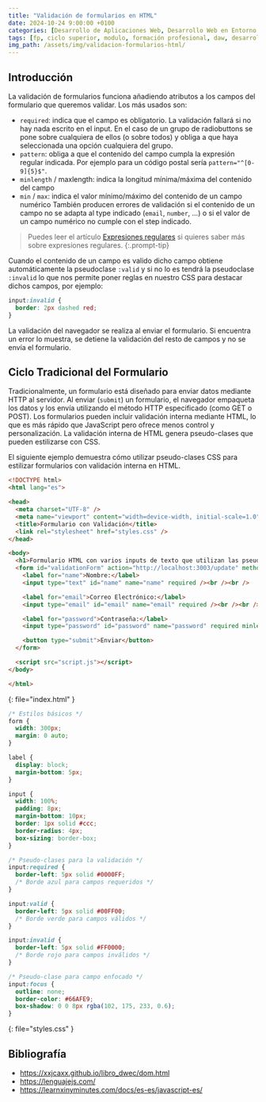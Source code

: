 ```yaml
---
title: "Validación de formularios en HTML"
date: 2024-10-24 9:00:00 +0100
categories: [Desarrollo de Aplicaciones Web, Desarrollo Web en Entorno Cliente]
tags: [fp, ciclo superior, modulo, formación profesional, daw, desarrollo de aplicaciones web, desarrollo web en entorno cliente, dwec]
img_path: /assets/img/validacion-formularios-html/
---
```


## Introducción

La validación de formularios funciona añadiendo atributos a los campos del formulario que queremos validar. Los más usados son:

- `required`: indica que el campo es obligatorio. La validación fallará si no hay nada escrito en el input. En el caso de un grupo de radiobuttons se pone sobre cualquiera de ellos (o sobre todos) y obliga a que haya seleccionada una opción cualquiera del grupo.
- `pattern`: obliga a que el contenido del campo cumpla la expresión regular indicada. Por ejemplo para un código postal sería `pattern="^[0-9]{5}$"`.
- `minlength` / maxlength: indica la longitud mínima/máxima del contenido del campo
- `min` / `max`: indica el valor mínimo/máximo del contenido de un campo numérico
También producen errores de validación si el contenido de un campo no se adapta al type indicado (`email`, `number`, ...) o si el valor de un campo numérico no cumple con el step indicado.

> Puedes leer el artículo [Expresiones regulares](/posts/expresiones-regulares) si quieres saber más sobre expresiones regulares.
{:.prompt-tip}

Cuando el contenido de un campo es valido dicho campo obtiene automáticamente la pseudoclase `:valid` y si no lo es tendrá la pseudoclase `:invalid` lo que nos permite poner reglas en nuestro CSS para destacar dichos campos, por ejemplo:

```css
input:invalid {
  border: 2px dashed red;
}
```

La validación del navegador se realiza al enviar el formulario. Si encuentra un error lo muestra, se detiene la validación del resto de campos y no se envía el formulario.

## Ciclo Tradicional del Formulario

Tradicionalmente, un formulario está diseñado para enviar datos mediante HTTP al servidor. Al enviar (`submit`) un formulario, el navegador empaqueta los datos y los envía utilizando el método HTTP especificado (como GET o POST). Los formularios pueden incluir validación interna mediante HTML, lo que es más rápido que JavaScript pero ofrece menos control y personalización. La validación interna de HTML genera pseudo-clases que pueden estilizarse con CSS.

El siguiente ejemplo demuestra cómo utilizar pseudo-clases CSS para estilizar formularios con validación interna en HTML.

```html
<!DOCTYPE html>
<html lang="es">

<head>
  <meta charset="UTF-8" />
  <meta name="viewport" content="width=device-width, initial-scale=1.0" />
  <title>Formulario con Validación</title>
  <link rel="stylesheet" href="styles.css" />
</head>

<body>
  <h1>Formulario HTML con varios inputs de texto que utilizan las pseudclases valid, invalid y focus para aplicar estilos CSS </h1>
  <form id="validationForm" action="http://localhost:3003/update" method="POST">
    <label for="name">Nombre:</label>
    <input type="text" id="name" name="name" required /><br /><br />

    <label for="email">Correo Electrónico:</label>
    <input type="email" id="email" name="email" required /><br /><br />

    <label for="password">Contraseña:</label>
    <input type="password" id="password" name="password" required minlength="6" /><br /><br />

    <button type="submit">Enviar</button>
  </form>

  <script src="script.js"></script>
</body>

</html>
```
{: file="index.html" }

```css
/* Estilos básicos */
form {
  width: 300px;
  margin: 0 auto;
}

label {
  display: block;
  margin-bottom: 5px;
}

input {
  width: 100%;
  padding: 8px;
  margin-bottom: 10px;
  border: 1px solid #ccc;
  border-radius: 4px;
  box-sizing: border-box;
}

/* Pseudo-clases para la validación */
input:required {
  border-left: 5px solid #0000FF;
  /* Borde azul para campos requeridos */
}

input:valid {
  border-left: 5px solid #00FF00;
  /* Borde verde para campos válidos */
}

input:invalid {
  border-left: 5px solid #FF0000;
  /* Borde rojo para campos inválidos */
}

/* Pseudo-clase para campo enfocado */
input:focus {
  outline: none;
  border-color: #66AFE9;
  box-shadow: 0 0 8px rgba(102, 175, 233, 0.6);
}
```
{: file="styles.css" }



## Bibliografía

- <https://xxjcaxx.github.io/libro_dwec/dom.html>
- <https://lenguajejs.com/>
- <https://learnxinyminutes.com/docs/es-es/javascript-es/>